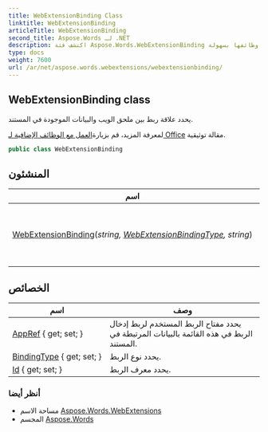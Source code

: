 ```yaml
---
title: WebExtensionBinding Class
linktitle: WebExtensionBinding
articleTitle: WebExtensionBinding
second_title: Aspose.Words لـ .NET
description: اكتشف فئة Aspose.Words.WebExtensionBinding لدمج ملحقات الويب بسلاسة مع بيانات مستندك. حسّن وظائفها بسهولة!
type: docs
weight: 7600
url: /ar/net/aspose.words.webextensions/webextensionbinding/
---
```

## WebExtensionBinding class

يحدد علاقة ربط بين ملحق الويب والبيانات الموجودة في المستند.

لمعرفة المزيد، قم بزيارة[العمل مع الوظائف الإضافية لـ Office](https://docs.aspose.com/words/net/work-with-office-add-ins/) مقالة توثيقية.

```csharp
public class WebExtensionBinding
```

## المنشئون

| اسم | وصف |
| --- | --- |
| [WebExtensionBinding](webextensionbinding/)(*string, [WebExtensionBindingType](../webextensionbindingtype/), string*) | ينشئ ربط ملحق الويب بالمعلمات المحددة. |

## الخصائص

| اسم | وصف |
| --- | --- |
| [AppRef](../../aspose.words.webextensions/webextensionbinding/appref/) { get; set; } | يحدد مفتاح الربط المستخدم لربط إدخال الربط في هذه القائمة بالبيانات المرتبطة في المستند. |
| [BindingType](../../aspose.words.webextensions/webextensionbinding/bindingtype/) { get; set; } | يحدد نوع الربط. |
| [Id](../../aspose.words.webextensions/webextensionbinding/id/) { get; set; } | يحدد معرف الربط. |

### أنظر أيضا

* مساحة الاسم [Aspose.Words.WebExtensions](../../aspose.words.webextensions/)
* المجسم [Aspose.Words](../../)
